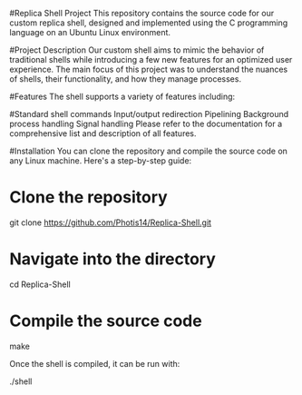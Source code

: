 #Replica Shell Project
This repository contains the source code for our custom replica shell, designed and implemented using the C programming language on an Ubuntu Linux environment.

#Project Description
Our custom shell aims to mimic the behavior of traditional shells while introducing a few new features for an optimized user experience. The main focus of this project was to understand the nuances of shells, their functionality, and how they manage processes.

#Features
The shell supports a variety of features including:

#Standard shell commands
Input/output redirection
Pipelining
Background process handling
Signal handling
Please refer to the documentation for a comprehensive list and description of all features.

#Installation
You can clone the repository and compile the source code on any Linux machine. Here's a step-by-step guide:

# Clone the repository
git clone https://github.com/Photis14/Replica-Shell.git

# Navigate into the directory
cd Replica-Shell

# Compile the source code
make

Once the shell is compiled, it can be run with:

./shell
